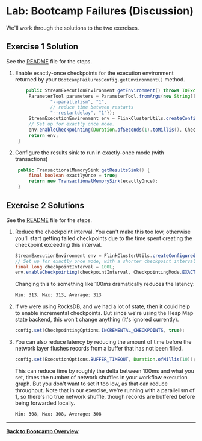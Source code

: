 # Lab: Bootcamp Failures (Discussion)

We'll work through the solutions to the two exercises.

## Exercise 1 Solution

See the [README](README.md#exercise-1) file for the steps.

1. Enable exactly-once checkpoints for the execution environment returned by
   your `BootcampFailuresConfig.getEnvironment()` method.
   ```java
       public StreamExecutionEnvironment getEnvironment() throws IOException, URISyntaxException {
        ParameterTool parameters = ParameterTool.fromArgs(new String[]{
                "--parallelism", "1",
                // reduce time between restarts
                "--restartdelay", "1"});
        StreamExecutionEnvironment env = FlinkClusterUtils.createConfiguredLocalEnvironment(parameters);
        // Set up for exactly once mode.
        env.enableCheckpointing(Duration.ofSeconds(1).toMillis(), CheckpointingMode.EXACTLY_ONCE);
        return env;
    }
   ```
1. Configure the results sink to run in exactly-once mode (with transactions)
   ```java
    public TransactionalMemorySink getResultsSink() {
        final boolean exactlyOnce = true;
        return new TransactionalMemorySink(exactlyOnce);
    }
   ```

## Exercise 2 Solutions

See the [README](README.md#exercise-2) file for the steps.

1. Reduce the checkpoint interval. You can't make this too low, otherwise you'll
   start getting failed checkpoints due to the time spent creating the checkpoint
   exceeding this interval.
   ```java
   StreamExecutionEnvironment env = FlinkClusterUtils.createConfiguredLocalEnvironment(parameters, 1);
   // Set up for exactly once mode, with a shorter checkpoint interval.
   final long checkpointInterval = 100L;
   env.enableCheckpointing(checkpointInterval, CheckpointingMode.EXACTLY_ONCE);
   ```
   Changing this to something like 100ms dramatically reduces the latency:
   ```bash
   Min: 313, Max: 313, Average: 313
   ```
1. If we were using RocksDB, and we had a lot of state, then it could help to
   enable incremental checkpoints. But since we're using the Heap Map state
   backend, this won't change anything (it's ignored currently).
   ```java
   config.set(CheckpointingOptions.INCREMENTAL_CHECKPOINTS, true);
   ```
1. You can also reduce latency by reducing the amount of time before the
   network layer flushes records from a buffer that has not been filled.
   ```java
   config.set(ExecutionOptions.BUFFER_TIMEOUT, Duration.ofMillis(10));
   ```
   This can reduce time by roughly the delta between 100ms and what you set,
   times the number of network shuffles in your workflow execution graph.
   But you don't want to set it too low, as that can reduce throughput.
   Note that in our exercise, we're running with a parallelism of 1, so
   there's no true network shuffle, though records are buffered before
   being forwarded locally.
   ```bash
   Min: 308, Max: 308, Average: 308
   ```

-----

[**Back to Bootcamp Overview**](../../README-bootcamp.md)
